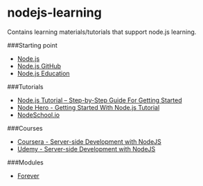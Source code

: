 # nodejs-learning
Contains learning materials/tutorials that support node.js learning.

###Starting point
- [Node.js](https://nodejs.org)
- [Node.js GitHub](https://github.com/nodejs/node)
- [Node.js Education](https://github.com/nodejs/education/blob/master/getting-started-learning-nodejs.md)
  
###Tutorials
- [Node.js Tutorial – Step-by-Step Guide For Getting Started](https://www.airpair.com/javascript/node-js-tutorial)
- [Node Hero - Getting Started With Node.js Tutorial](https://blog.risingstack.com/node-hero-tutorial-getting-started-with-node-js/)
- [NodeSchool.io](http://nodeschool.io)
  
###Courses
- [Coursera - Server-side Development with NodeJS](https://www.coursera.org/learn/server-side-development)
- [Udemy - Server-side Development with NodeJS](https://www.udemy.com/the-complete-node-js-developer-course/)
  
###Modules
- [Forever](https://blog.nodejitsu.com/keep-a-nodejs-server-up-with-forever/)
  
  
  
  
